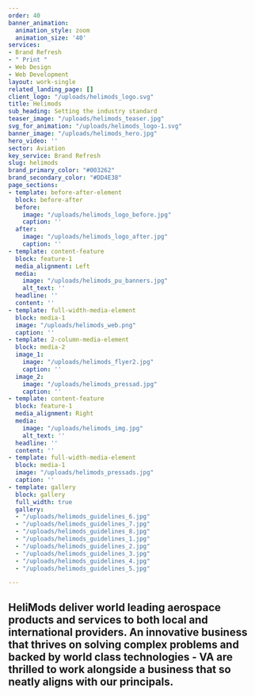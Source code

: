 ```yaml
---
order: 40
banner_animation:
  animation_style: zoom
  animation_size: '40'
services:
- Brand Refresh
- " Print "
- Web Design
- Web Development
layout: work-single
related_landing_page: []
client_logo: "/uploads/helimods_logo.svg"
title: Helimods
sub_heading: Setting the industry standard
teaser_image: "/uploads/helimods_teaser.jpg"
svg_for_animation: "/uploads/helimods_logo-1.svg"
banner_image: "/uploads/helimods_hero.jpg"
hero_video: ''
sector: Aviation
key_service: Brand Refresh
slug: helimods
brand_primary_color: "#003262"
brand_secondary_color: "#DD4E38"
page_sections:
- template: before-after-element
  block: before-after
  before:
    image: "/uploads/helimods_logo_before.jpg"
    caption: ''
  after:
    image: "/uploads/helimods_logo_after.jpg"
    caption: ''
- template: content-feature
  block: feature-1
  media_alignment: Left
  media:
    image: "/uploads/helimods_pu_banners.jpg"
    alt_text: ''
  headline: ''
  content: ''
- template: full-width-media-element
  block: media-1
  image: "/uploads/helimods_web.png"
  caption: ''
- template: 2-column-media-element
  block: media-2
  image_1:
    image: "/uploads/helimods_flyer2.jpg"
    caption: ''
  image_2:
    image: "/uploads/helimods_pressad.jpg"
    caption: ''
- template: content-feature
  block: feature-1
  media_alignment: Right
  media:
    image: "/uploads/helimods_img.jpg"
    alt_text: ''
  headline: ''
  content: ''
- template: full-width-media-element
  block: media-1
  image: "/uploads/helimods_pressads.jpg"
  caption: ''
- template: gallery
  block: gallery
  full_width: true
  gallery:
  - "/uploads/helimods_guidelines_6.jpg"
  - "/uploads/helimods_guidelines_7.jpg"
  - "/uploads/helimods_guidelines_8.jpg"
  - "/uploads/helimods_guidelines_1.jpg"
  - "/uploads/helimods_guidelines_2.jpg"
  - "/uploads/helimods_guidelines_3.jpg"
  - "/uploads/helimods_guidelines_4.jpg"
  - "/uploads/helimods_guidelines_5.jpg"

---
```

## HeliMods deliver world leading aerospace products and services to both local and international providers. An innovative business that thrives on solving complex problems and backed by world class technologies - VA are thrilled to work alongside a business that so neatly aligns with our principals.